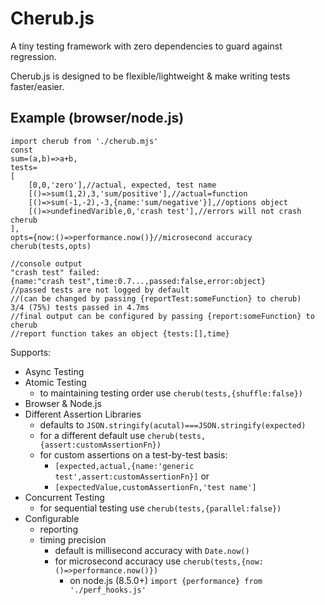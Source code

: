 # Cherub.js

A tiny testing framework with zero dependencies to guard against regression.

Cherub.js is designed to be flexible/lightweight & make writing tests faster/easier.

## Example (browser/node.js)

    import cherub from './cherub.mjs'
    const
    sum=(a,b)=>a+b,
    tests=
    [
        [0,0,'zero'],//actual, expected, test name
        [()=>sum(1,2),3,'sum/positive'],//actual=function
        [()=>sum(-1,-2),-3,{name:'sum/negative'}],//options object
        [()=>undefinedVarible,0,'crash test'],//errors will not crash cherub
    ],
    opts={now:()=>performance.now()}//microsecond accuracy
    cherub(tests,opts)

    //console output
    "crash test" failed:
    {name:"crash test",time:0.7...,passed:false,error:object}
    //passed tests are not logged by default
    //(can be changed by passing {reportTest:someFunction} to cherub)
    3/4 (75%) tests passed in 4.7ms
    //final output can be configured by passing {report:someFunction} to cherub
    //report function takes an object {tests:[],time}

Supports:

* Async Testing
* Atomic Testing
  * to maintaining testing order use `cherub(tests,{shuffle:false})`
* Browser & Node.js
* Different Assertion Libraries
  * defaults to `JSON.stringify(acutal)===JSON.stringify(expected)`
  * for a different default use `cherub(tests,{assert:customAssertionFn})`
  * for custom assertions on a test-by-test basis:
    * `[expected,actual,{name:'generic test',assert:customAssertionFn}]` or
    * `[expectedValue,customAssertionFn,'test name']`
* Concurrent Testing
  * for sequential testing use `cherub(tests,{parallel:false})`
* Configurable
  * reporting
  * timing precision
    * default is millisecond accuracy with `Date.now()`
    * for microsecond accuracy use `cherub(tests,{now:()=>performance.now()})`
      * on node.js (8.5.0+) `import {performance} from './perf_hooks.js'`